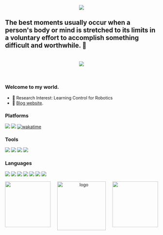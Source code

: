 <div align='center'>
  <img src='https://count.getloli.com/get/@chadwick-yao?theme=rule34' />
</div>

## The best moments usually occur when a person's body or mind is stretched to its limits in a voluntary effort to accomplish something difficult and worthwhile. 👋

<!--
**chadwick-yao/chadwick-yao** is a ✨ _special_ ✨ repository because its `README.md` (this file) appears on your GitHub profile.

Here are some ideas to get you started:

- 🔭 I’m currently working on ...
- 🌱 I’m currently learning ...
- 👯 I’m looking to collaborate on ...
- 🤔 I’m looking for help with ...
- 💬 Ask me about ...
- 📫 How to reach me: ...
- 😄 Pronouns: ...
- ⚡ Fun fact: ...
  -->

<h1 align="center">
  <a href="https://dominique-yiu.netlify.app/">
    <img src="https://readme-typing-svg.herokuapp.com/?lines=Life%2C%20a%20sugary;blend%20of%20sweet%20and%20woe%2E&center=true&size=24">
  </a>
</h1>

<br>

### Welcome to my world.

- 🔭 Research Interest: Learning Control for Robotics
- 🌱 [Blog website](https://dominique-yiu.netlify.app/).

### Platforms

[![](https://img.shields.io/badge/Windows-11-4e9eee?style=flat-square&logo=windows&logoColor=ffffff)]()
[![](https://img.shields.io/badge/Linux-20.04-red?style=flat-square&logo=linux&logoColor=ffffff)]()
[![wakatime](https://wakatime.com/badge/user/aff0ba8a-d52a-4162-a33a-7ded0f3b7f25.svg?style=flat-square)](https://wakatime.com/@aff0ba8a-d52a-4162-a33a-7ded0f3b7f25)

### Tools

[![](https://img.shields.io/badge/VsCode-Editor-007ACC?style=flat-square&logo=Visual%20Studio%20Code&labelColor=ffffff&logoColor=007ACC)](https://code.visualstudio.com/)
[![](https://img.shields.io/badge/IDEA-Java-fd6430?style=flat-square&logo=IntelliJ%20IDEA&labelColor=ffffff&logoColor=000000)](https://www.jetbrains.com/zh-cn/idea/)
[![](https://img.shields.io/badge/PyCharm-Python-21d789?style=flat-square&logo=PyCharm&labelColor=ffffff&logoColor=000000)](https://www.jetbrains.com/zh-cn/pyCharm/)
[![](https://img.shields.io/badge/-Git-f05032?style=flat-square&logo=git&logoColor=white)](https://git-scm.com/)

### Languages

[![](https://img.shields.io/badge/Python-3.11-326c9c?style=flat-square&logo=Python&logoColor=326c9c)](https://www.python.org/)
[![](https://img.shields.io/badge/-Docker-2496ED?style=flat-square&logo=docker&logoColor=ffffff)](https://www.docker.com/)
[![](https://img.shields.io/badge/-HTML5-E34F26?style=flat-square&logo=html5&logoColor=white)](https://html.spec.whatwg.org/)
[![](https://img.shields.io/badge/-CSS3-1572B6?style=flat-square&logo=css3&logoColor=white)](https://www.w3.org/Style/CSS/)
[![](https://img.shields.io/badge/-JavaScript-f7e018?style=flat-square&logo=javascript&logoColor=white)](https://www.ecma-international.org/)
[![](https://img.shields.io/badge/-MySQL-4479a1?style=flat-square&logo=mysql&logoColor=white)](https://www.mysql.com/)
[![](https://img.shields.io/badge/Java-8-e0161a?style=flat-square&logo=Java&logoColor=e0161a)](https://www.oracle.com/cn/)

<div align="center">
    <img height="150" align="left" src="https://github-readme-stats.vercel.app/api?username=chadwick-yao&theme=tokyonight&show_icons=true&rank_icon=percentile" />
    <img height="150" align="right" src="https://github-readme-stats.vercel.app/api/top-langs/?username=chadwick-yao&theme=tokyonight&langs_count=4&layout=compact&show_icons=true" />
</div>

<div align="center"><img src="https://github-profile-trophy.vercel.app/?username=chadwick-yao&show_icons=true&theme=tokyonight&column=9" alt="logo" height="160" align="center" style="margin: auto; margin-bottom: 20px;" /></div>
